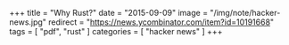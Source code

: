 +++
title = "Why Rust?"
date = "2015-09-09"
image = "/img/note/hacker-news.jpg"
redirect = "https://news.ycombinator.com/item?id=10191668"
tags = [ "pdf", "rust" ]
categories = [ "hacker news" ]
+++

